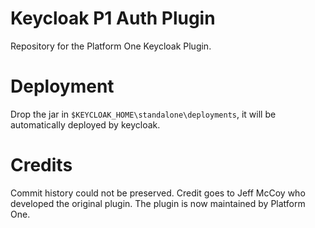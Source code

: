 # Keycloak P1 Auth Plugin
Repository for the Platform One Keycloak Plugin.

# Deployment
Drop the jar in `$KEYCLOAK_HOME\standalone\deployments`, it will be automatically deployed by keycloak.

# Credits
Commit history could not be preserved. Credit goes to Jeff McCoy who developed the original plugin. The plugin is now maintained by Platform One.